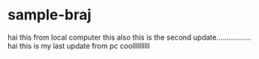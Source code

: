 # sample-braj
hai this from local computer
this also
this is the second update.................
hai this is my last update from pc coollllllllll